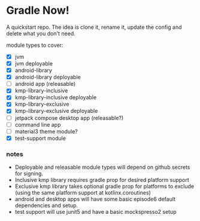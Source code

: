 # Gradle Now!

A quickstart repo. The idea is clone it, rename it, update the config and delete what you don't need.

module types to cover:

- [x] jvm
- [x] jvm deployable
- [x] android-library
- [x] android-library deployable
- [ ] android app (releasable)
- [x] kmp-library-inclusive
- [x] kmp-library-inclusive deployable
- [x] kmp-library-exclusive
- [x] kmp-library-exclusive deployable
- [ ] jetpack compose desktop app (releasable?)
- [ ] command line app
- [ ] material3 theme module?
- [x] test-support module

### notes
- Deployable and releasable module types will depend on github secrets for signing.
- Inclusive kmp library requires gradle prop for desired platform support
- Exclusive kmp library takes optional gradle prop for platforms to exclude (using the same platform support at kotlinx.coroutines)
- android and desktop apps will have some basic episode6 default dependencies and setup.
- test support will use junit5 and have a basic mockspresso2 setup

